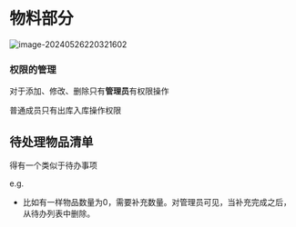 # 物料部分

![image-20240526220321602](assets/image-20240526220321602.png)

### 权限的管理

对于添加、修改、删除只有**管理员**有权限操作

普通成员只有出库入库操作权限



## 待处理物品清单

得有一个类似于待办事项

e.g.

-   比如有一样物品数量为0，需要补充数量。对管理员可见，当补充完成之后，从待办列表中删除。

